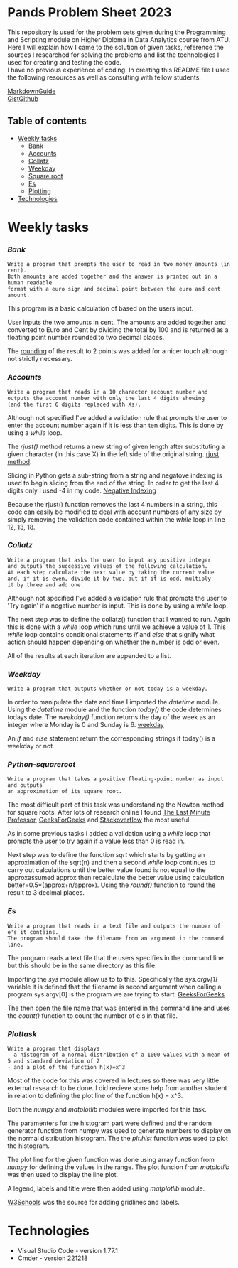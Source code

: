 # Pands Problem Sheet 2023


This repository is used for the problem sets given during the Programming and Scripting module on Higher Diploma in Data Analytics course from ATU.\
Here I will explain how I came to the solution of given tasks, reference the sources I researched for solving the problems and list the technologies I used for creating and testing the code.\
I have no previous experience of coding.  In creating this README file I used the following resources as well as consulting with fellow students.

[MarkdownGuide](https://www.markdownguide.org/cheat-sheet/)\
[GistGithub](https://gist.github.com/DomPizzie/7a5ff55ffa9081f2de27c315f5018afc)

## Table of contents
* [Weekly tasks](#weekly-tasks)
    * [Bank](#bank)
    * [Accounts](#accounts)
    * [Collatz](#collatz)
    * [Weekday](#weekday)
    * [Square root](#python-squareroot)
    * [Es](#es)
    * [Plotting](#plottask)
* [Technologies](#technologies)


Weekly tasks
======
### ***Bank***

    Write a program that prompts the user to read in two money amounts (in cent).  
    Both amounts are added together and the answer is printed out in a human readable 
    format with a euro sign and decimal point between the euro and cent amount.

This program is a basic calculation of based on the users input.

User inputs the two amounts in cent. The amounts are added together and converted to Euro and Cent by dividing the total by 100 and is returned as a floating point number rounded to two decimal places.

The [rounding](https://pythonguides.com/python-print-2-decimal-places/) of the result to 2 points was added for a nicer touch although not strictly necessary.


### ***Accounts***

    Write a program that reads in a 10 character account number and
    outputs the account number with only the last 4 digits showing
    (and the first 6 digits replaced with Xs).

Although not specified I've added a validation rule that prompts the user to enter the account number again if it is less than ten digits.  This is done by using a *while* loop.

The *rjust()* method returns a new string of given length after substituting a given character (in this case X) in the left side of the original string. [rjust method](https://www.geeksforgeeks.org/python-string-rjust-method/).

Slicing in Python gets a sub-string from a string and negatove indexing is used to begin slicing from the end of the string.  In order to get the last 4 digits only I used -4 in my code. [Negative Indexing](https://www.tutorialspoint.com/what-is-a-negative-indexing-in-python)

Because the rjust() function removes the last 4 numbers in a string, this code can easily be modified to deal with account numbers of any size by simply removing the validation code contained within the *while* loop in line 12, 13, 18.

### ***Collatz***

    Write a program that asks the user to input any positive integer
    and outputs the successive values of the following calculation.
    At each step calculate the next value by taking the current value 
    and, if it is even, divide it by two, but if it is odd, multiply 
    it by three and add one.

Although not specified I've added a validation rule that prompts the user to 'Try again' if a negative number is input.  This is done by using a *while* loop.

The next step was to define the collatz() function that I wanted to run.  Again this is done with a *while* loop which runs until we achieve a value of 1.  This *while* loop contains conditional statements *if* and *else* that signify what action should happen depending on whether the number is odd or even.

All of the results at each iteration are appended to a list.

### ***Weekday***

    Write a program that outputs whether or not today is a weekday.

In order to manipulate the date and time I imported the *datetime* module.  Using the *datetime* module and the function *today()* the code determines todays date.  The *weekday()* function returns the day of the week as an integer where Monday is 0 and Sunday is 6. [weekday](https://pythontic.com/datetime/date/weekday)

An *if* and *else* statement return the corresponding strings if today() is a weekday or not.

### ***Python-squareroot***

    Write a program that takes a positive floating-point number as input and outputs 
    an approximation of its square root.

The most difficult part of this task was understanding the Newton method for square roots.  After lots of research online I found [The Last Minute Professor](https://www.youtube.com/watch?v=xdlIFw5EM4w), [GeeksForGeeks](https://www.geeksforgeeks.org/program-for-newton-raphson-method/) and [Stackoverflow](https://stackoverflow.com/questions/28733759/python-square-function-using-newtons-algorithm) the most useful.

As in some previous tasks I added a validation using a *while* loop that prompts the user to try again if a value less than 0 is read in.

Next step was to define the function *sqrt* which starts by getting an approximation of the sqrt(n) and then a second *while* loop continues to carry out calculations until the better value found is not equal to the approxassumed approx then recalculate the better value using calculation better=0.5*(approx+n/approx).  Using the *round()* function to round the result to 3 decimal places.

### ***Es***

    Write a program that reads in a text file and outputs the number of e's it contains.
    The program should take the filename from an argument in the command line.

The program reads a text file that the users specifies in the command line but this should be in the same directory as this file.

Importing the *sys* module allow us to to this.  Specifically the *sys.argv[1]* variable it is defined that the filename is second argument when calling a program sys.argv[0] is the program we are trying to start. [GeeksForGeeks](https://www.geeksforgeeks.org/command-line-arguments-in-python/)

The then open the file name that was entered in the command line and uses the *count()* function to count the number of e's in that file.

### ***Plottask***

    Write a program that displays
    - a histogram of a normal distribution of a 1000 values with a mean of 5 and standard deviation of 2
    - and a plot of the function h(x)=x^3

Most of the code for this was covered in lectures so there was very little external research to be done.  I did recieve some help from another student in relation to defining the plot line of the function h(x) = x^3.

Both the *numpy* and *matplotlib* modules were imported for this task.

The paramenters for the histogram part were defined and the random generator function from numpy was used to generate numbers to display on the normal distribution histogram.  The the *plt.hist* function was used to plot the histogram.

The plot line for the given function was done using array function from *numpy* for defining the values in the range.  The plot funcion from *matplotlib* was then used to display the line plot.

A legend, labels and title were then added using *matplotlib* module.

[W3Schools](https://www.w3schools.com/python/matplotlib_grid.asp) was the source for adding gridlines and labels.


Technologies
====

  * Visual Studio Code - version 1.77.1
  * Cmder - version 221218